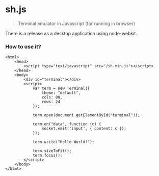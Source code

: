 # sh.js
> Terminal emulator in Javascript (for running in browser)

There is a release as a desktop application using node-webkit.

### How to use it?

```
<html>
    <head>
        <script type="text/javascript" src="/sh.min.js"></script>
    </head>
    <body>
        <div id="terminal"></div>
        <script>
            var term = new Terminal({
                theme: "default",
                cols: 80,
                rows: 24
            });

            term.open(document.getElementById("terminal"));

            term.on("data", function (c) {
                socket.emit('input', { content: c });
            });

            term.write("Hello World!");

            term.sizeToFit();
            term.focus();
        </script>
    </body>
</html>
```